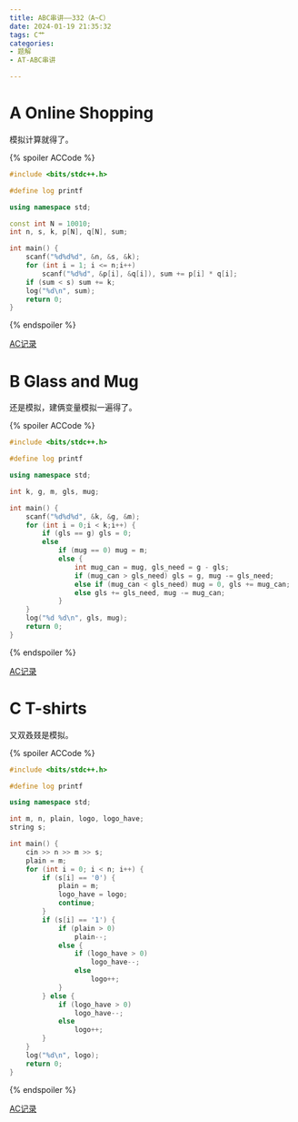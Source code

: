 ```yaml
---
title: ABC串讲——332（A~C）
date: 2024-01-19 21:35:32
tags: C艹
categories: 
- 题解
- AT-ABC串讲

---
```

<!-- more -->
# A Online Shopping

模拟计算就得了。

{% spoiler ACCode %}

```cpp
#include <bits/stdc++.h>

#define log printf

using namespace std;

const int N = 10010;
int n, s, k, p[N], q[N], sum;

int main() {
    scanf("%d%d%d", &n, &s, &k);
	for (int i = 1; i <= n;i++)
        scanf("%d%d", &p[i], &q[i]), sum += p[i] * q[i];
	if (sum < s) sum += k;
	log("%d\n", sum);
	return 0;
}
```

{% endspoiler %}

[AC记录](https://www.luogu.com.cn/record/140465002)

# B Glass and Mug

还是模拟，建俩变量模拟一遍得了。

{% spoiler ACCode %}

```cpp
#include <bits/stdc++.h>

#define log printf

using namespace std;

int k, g, m, gls, mug;

int main() {
    scanf("%d%d%d", &k, &g, &m);
    for (int i = 0;i < k;i++) {
        if (gls == g) gls = 0;
        else
			if (mug == 0) mug = m;
            else {
				int mug_can = mug, gls_need = g - gls;
				if (mug_can > gls_need) gls = g, mug -= gls_need;
                else if (mug_can < gls_need) mug = 0, gls += mug_can;
                else gls += gls_need, mug -= mug_can;
			}
    }
	log("%d %d\n", gls, mug);
	return 0;
}
```
{% endspoiler %}

[AC记录](https://www.luogu.com.cn/record/140465914 "AC记录")

# C T-shirts

又双叒叕是模拟。

{% spoiler ACCode %}

```cpp
#include <bits/stdc++.h>

#define log printf

using namespace std;

int m, n, plain, logo, logo_have;
string s;

int main() {
	cin >> n >> m >> s;
	plain = m;
	for (int i = 0; i < n; i++) {
		if (s[i] == '0') {
			plain = m;
			logo_have = logo;
			continue;
		}
		if (s[i] == '1') {
			if (plain > 0)
				plain--;
			else {
				if (logo_have > 0)
					logo_have--;
				else
					logo++;
			}
		} else {
			if (logo_have > 0)
				logo_have--;
			else
				logo++;
		}
	}
	log("%d\n", logo);
	return 0;
}
```
{% endspoiler %}



[AC记录](https://www.luogu.com.cn/record/140466860 "AC记录")